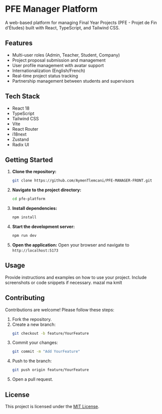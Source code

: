 # PFE Manager Platform

A web-based platform for managing Final Year Projects (PFE - Projet de Fin d'Études) built with React, TypeScript, and Tailwind CSS.

## Features

- Multi-user roles (Admin, Teacher, Student, Company)
- Project proposal submission and management
- User profile management with avatar support
- Internationalization (English/French)
- Real-time project status tracking
- Partnership management between students and supervisors

## Tech Stack

- React 18
- TypeScript
- Tailwind CSS
- Vite
- React Router
- i18next
- Zustand
- Radix UI

## Getting Started

1. **Clone the repository:**
   ```bash
   git clone https://github.com/AymenTlemcani/PFE-MANAGER-FRONT.git
   ```
2. **Navigate to the project directory:**
   ```bash
   cd pfe-platform
   ```
3. **Install dependencies:**
   ```bash
   npm install
   ```
4. **Start the development server:**
   ```bash
   npm run dev
   ```
5. **Open the application:**
   Open your browser and navigate to `http://localhost:5173`

## Usage

Provide instructions and examples on how to use your project. Include screenshots or code snippets if necessary.
mazal ma kmlt

## Contributing

Contributions are welcome! Please follow these steps:

1. Fork the repository.
2. Create a new branch:
   ```bash
   git checkout -b feature/YourFeature
   ```
3. Commit your changes:
   ```bash
   git commit -m "Add YourFeature"
   ```
4. Push to the branch:
   ```bash
   git push origin feature/YourFeature
   ```
5. Open a pull request.

## License

This project is licensed under the [MIT License](LICENSE).
